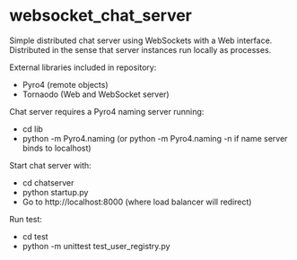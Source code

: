 websocket_chat_server
=====================

Simple distributed chat server using WebSockets with a Web interface.
Distributed in the sense that server instances run locally as processes.

External libraries included in repository:
- Pyro4 (remote objects)
- Tornaodo (Web and WebSocket server)

Chat server requires a Pyro4 naming server running:
- cd lib
- python -m Pyro4.naming (or python -m Pyro4.naming -n <host address> if name server binds to localhost)

Start chat server with:
- cd chatserver
- python startup.py
- Go to http://localhost:8000 (where load balancer will redirect)

Run test:
- cd test
- python -m unittest test_user_registry.py




